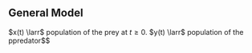 ## General Model
$x(t) \larr$ population of the prey at $t \geq 0$.
$y(t) \larr$ population of the ppredator$$